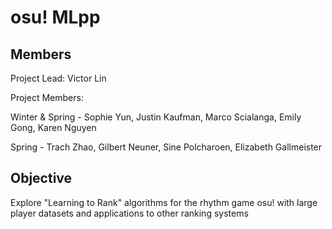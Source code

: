 # osu! MLpp

## Members
Project Lead: Victor Lin

Project Members:

Winter & Spring - Sophie Yun, Justin Kaufman, Marco Scialanga, Emily Gong, Karen Nguyen

Spring - Trach Zhao, Gilbert Neuner, Sine Polcharoen, Elizabeth Gallmeister

## Objective

Explore "Learning to Rank" algorithms for the rhythm game osu! with large player datasets and applications to other ranking systems
